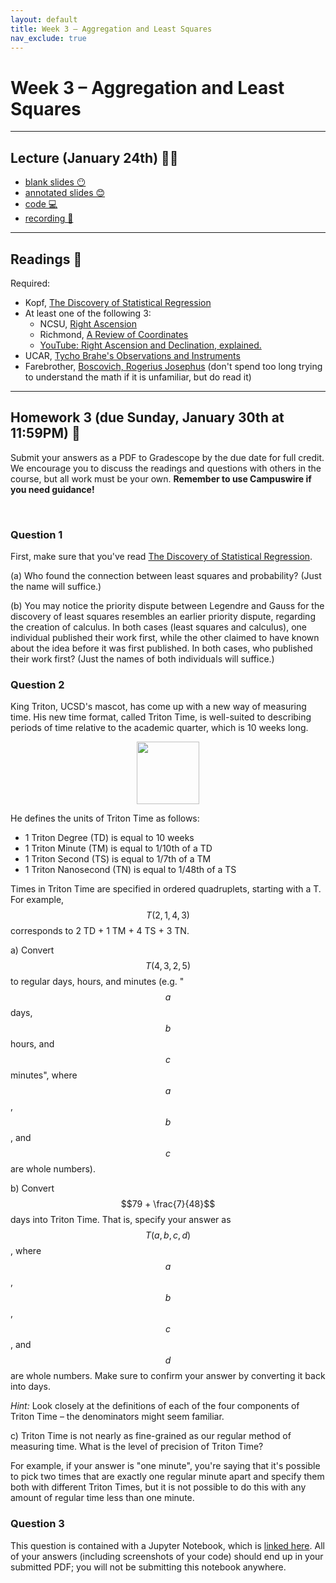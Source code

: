 ```yaml
---
layout: default
title: Week 3 – Aggregation and Least Squares
nav_exclude: true
---
```


<script src="https://cdn.mathjax.org/mathjax/latest/MathJax.js?config=TeX-AMS-MML_HTMLorMML" type="text/javascript"></script>

# Week 3 – Aggregation and Least Squares

---

## Lecture (January 24th) 👨‍🏫

- [blank slides 😶](../../slides/lec03.pdf)
- [annotated slides 😊](../../slides/lec03-annotated.pdf)
- [code 💻](http://datahub.ucsd.edu/user-redirect/git-sync?repo=https://github.com/dsc-courses/dsc90-2022-wi&subPath=lecture/lec03/lec03.ipynb)
- [recording 🎥](https://youtu.be/tOknmjne2VA)

---

## Readings 📖

Required:
- Kopf, [The Discovery of Statistical Regression](https://priceonomics.com/the-discovery-of-statistical-regression/)
- At least one of the following 3:
    - NCSU, [Right Ascension](https://www.physics.ncsu.edu/classes/astron/Right_Ascension.html)
    - Richmond, [A Review of Coordinates](http://spiff.rit.edu/classes/phys440/lectures/coords/coords.html)
    - [YouTube: Right Ascension and Declination, explained.](https://www.youtube.com/watch?v=g7DlB5lYm9g)
- UCAR, [Tycho Brahe's Observations and Instruments](https://www2.hao.ucar.edu/Education/FamousSolarPhysicists/tycho-brahes-observations-instruments)
- Farebrother, [Boscovich, Rogerius Josephus](https://encyclopediaofmath.org/wiki/Boscovich,_Rogerius_Josephus) (don't spend too long trying to understand the math if it is unfamiliar, but do read it)

---

## Homework 3 (due Sunday, January 30th at 11:59PM) 📝

Submit your answers as a PDF to Gradescope by the due date for full credit. We encourage you to discuss the readings and questions with others in the course, but all work must be your own. **Remember to use Campuswire if you need guidance!**

<br>

### Question 1
First, make sure that you've read [The Discovery of Statistical Regression](https://priceonomics.com/the-discovery-of-statistical-regression/).

(a) Who found the connection between least squares and probability? (Just the name will suffice.)

(b) You may notice the priority dispute between Legendre and Gauss for the discovery of least squares resembles an earlier priority dispute, regarding the creation of calculus. In both cases (least squares and calculus), one individual published their work first, while the other claimed to have known about the idea before it was first published. In both cases, who published their work first? (Just the names of both individuals will suffice.)


### Question 2

King Triton, UCSD's mascot, has come up with a new way of measuring time. His new time format, called Triton Time, is well-suited to describing periods of time relative to the academic quarter, which is 10 weeks long.

<center><img src='https://www.ucsandiegotenniscamps.com/images/ContactLogo15.jpg' width=100></center>

He defines the units of Triton Time as follows:
- 1 Triton Degree (TD) is equal to 10 weeks
- 1 Triton Minute (TM) is equal to 1/10th of a TD
- 1 Triton Second (TS) is equal to 1/7th of a TM
- 1 Triton Nanosecond (TN) is equal to 1/48th of a TS

Times in Triton Time are specified in ordered quadruplets, starting with a T. For example, $$T(2, 1, 4, 3)$$ corresponds to 2 TD + 1 TM + 4 TS + 3 TN.

a) Convert $$T(4, 3, 2, 5)$$ to regular days, hours, and minutes (e.g. "$$a$$ days,  $$b$$ hours, and $$c$$ minutes", where $$a$$, $$b$$, and $$c$$ are whole numbers).

b) Convert $$79 + \frac{7}{48}$$ days into Triton Time. That is, specify your answer as $$T(a, b, c, d)$$, where $$a$$, $$b$$, $$c$$, and $$d$$ are whole numbers. Make sure to confirm your answer by converting it back into days.

_Hint:_ Look closely at the definitions of each of the four components of Triton Time – the denominators might seem familiar.

c) Triton Time is not nearly as fine-grained as our regular method of measuring time. What is the level of precision of Triton Time?

For example, if your answer is "one minute", you're saying that it's possible to pick two times that are exactly one regular minute apart and specify them both with different Triton Times, but it is not possible to do this with any amount of regular time less than one minute.

### Question 3

This question is contained with a Jupyter Notebook, which is [linked here](http://datahub.ucsd.edu/user-redirect/git-sync?repo=https://github.com/dsc-courses/dsc90-2022-wi&subPath=homework/hw03/hw03-student.ipynb). All of your answers (including screenshots of your code) should end up in your submitted PDF; you will not be submitting this notebook anywhere.